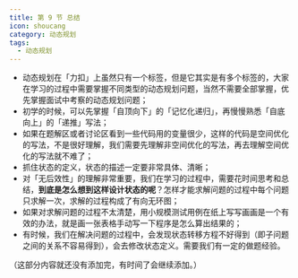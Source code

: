 ```yaml
---
title: 第 9 节 总结
icon: shoucang
category: 动态规划
tags:
  - 动态规划
---
```


- 动态规划在「力扣」上虽然只有一个标签，但是它其实是有多个标签的，大家在学习的过程中需要掌握不同类型的动态规划问题，当然不需要全部掌握，优先掌握面试中考察的动态规划问题；
- 初学的时候，可以先掌握「自顶向下」的「记忆化递归」，再慢慢熟悉「自底向上」的「递推」写法；
- 如果在题解区或者讨论区看到一些代码用的变量很少，这样的代码是空间优化的写法，不是很好理解，我们需要先理解非空间优化的写法，再去理解空间优化的写法就不难了；
- 抓住状态的定义，状态的描述一定要非常具体、清晰；
- 对「无后效性」的理解非常重要，我们在学习的过程中，需要花时间思考和总结，**到底是怎么想到这样设计状态的呢**？怎样才能求解问题的过程中每个问题只求解一次，求解的过程构成了有向无环图；
- 如果对求解问题的过程不太清楚，用小规模测试用例在纸上写写画画是一个有效的办法，就是画一张表格手动写一下程序是怎么算出结果的；
- 有时候，我们在解决问题的过程中，会发现状态转移方程不好得到（即子问题之间的关系不容易得到），会去修改状态定义。需要我们有一定的做题经验。

（这部分内容就还没有添加完，有时间了会继续添加。）
